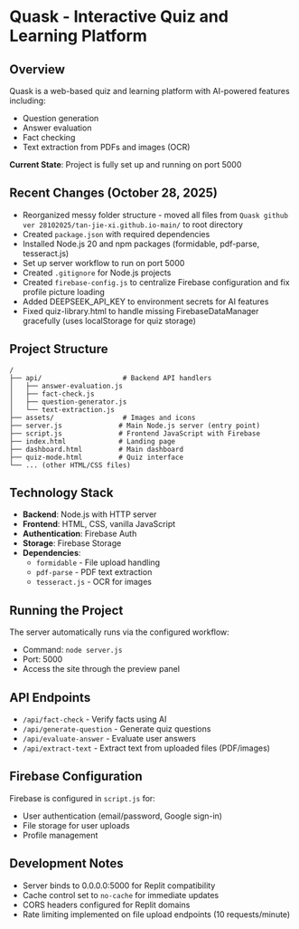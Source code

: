 # Quask - Interactive Quiz and Learning Platform

## Overview
Quask is a web-based quiz and learning platform with AI-powered features including:
- Question generation
- Answer evaluation  
- Fact checking
- Text extraction from PDFs and images (OCR)

**Current State**: Project is fully set up and running on port 5000

## Recent Changes (October 28, 2025)
- Reorganized messy folder structure - moved all files from `Quask github ver 28102025/tan-jie-xi.github.io-main/` to root directory
- Created `package.json` with required dependencies
- Installed Node.js 20 and npm packages (formidable, pdf-parse, tesseract.js)
- Set up server workflow to run on port 5000
- Created `.gitignore` for Node.js projects
- Created `firebase-config.js` to centralize Firebase configuration and fix profile picture loading
- Added DEEPSEEK_API_KEY to environment secrets for AI features
- Fixed quiz-library.html to handle missing FirebaseDataManager gracefully (uses localStorage for quiz storage)

## Project Structure
```
/
├── api/                    # Backend API handlers
│   ├── answer-evaluation.js
│   ├── fact-check.js
│   ├── question-generator.js
│   └── text-extraction.js
├── assets/                 # Images and icons
├── server.js              # Main Node.js server (entry point)
├── script.js              # Frontend JavaScript with Firebase
├── index.html             # Landing page
├── dashboard.html         # Main dashboard
├── quiz-mode.html         # Quiz interface
└── ... (other HTML/CSS files)
```

## Technology Stack
- **Backend**: Node.js with HTTP server
- **Frontend**: HTML, CSS, vanilla JavaScript
- **Authentication**: Firebase Auth
- **Storage**: Firebase Storage
- **Dependencies**:
  - `formidable` - File upload handling
  - `pdf-parse` - PDF text extraction
  - `tesseract.js` - OCR for images

## Running the Project
The server automatically runs via the configured workflow:
- Command: `node server.js`
- Port: 5000
- Access the site through the preview panel

## API Endpoints
- `/api/fact-check` - Verify facts using AI
- `/api/generate-question` - Generate quiz questions
- `/api/evaluate-answer` - Evaluate user answers
- `/api/extract-text` - Extract text from uploaded files (PDF/images)

## Firebase Configuration
Firebase is configured in `script.js` for:
- User authentication (email/password, Google sign-in)
- File storage for user uploads
- Profile management

## Development Notes
- Server binds to 0.0.0.0:5000 for Replit compatibility
- Cache control set to `no-cache` for immediate updates
- CORS headers configured for Replit domains
- Rate limiting implemented on file upload endpoints (10 requests/minute)
